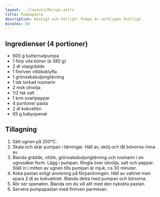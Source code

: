 ```yaml
---
layout: ../layouts/Recipe.astro
title: Pumpapasta
description: Höstigt och härligt! Pumpa är verkligen festligt.
minutes: 60
---
```


## Ingredienser (4 portioner)

- 600 g butternutpumpa
- 1 förp vita bönor (à 380 g)
- 2 dl vispgrädde
- 1 finriven vitlöksklyfta
- 1 grönsaksbuljongtärning
- 1 tsk torkad rosmarin
- 2 msk olivolja
- 1/2 tsk salt
- 1 krm svartpeppar
- 4 portioner pasta
- 2 dl kokvatten
- 65 g babyspenat

## Tillagning

1. Sätt ugnen på 200°C.
1. Skala och skär pumpan i tärningar. Häll av, skölj och låt bönorna rinna av.
1. Blanda grädde, vitlök, grönsaksbuljongtärning och rosmarin i en ugnssäker
   form. Lägg i pumpan. Ringla över olivolja, salt och peppar. Ställ in i mitten
   av ugnen tills pumpan är mjuk, ca 30 minuter.
1. Koka pastan enligt anvisning på förpackningen. Häll av vattnet men spara 2 dl
   av kokvattnet. Blanda detta med pumpan och bönorna.
1. Rör ner spenaten. Blanda om du vill allt med den nykokta pastan.
1. Servera pumpapastan med finriven parmesan.
